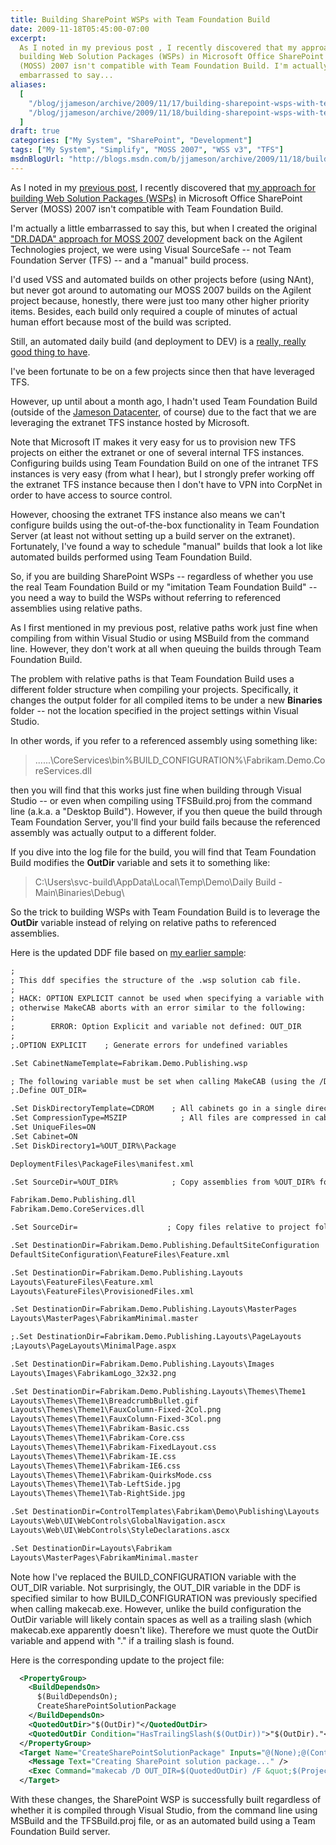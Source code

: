 ```yaml
---
title: Building SharePoint WSPs with Team Foundation Build
date: 2009-11-18T05:45:00-07:00
excerpt:
  As I noted in my previous post , I recently discovered that my approach for
  building Web Solution Packages (WSPs) in Microsoft Office SharePoint Server
  (MOSS) 2007 isn't compatible with Team Foundation Build. I'm actually a little
  embarrassed to say...
aliases:
  [
    "/blog/jjameson/archive/2009/11/17/building-sharepoint-wsps-with-team-foundation-build.aspx",
    "/blog/jjameson/archive/2009/11/18/building-sharepoint-wsps-with-team-foundation-build.aspx",
  ]
draft: true
categories: ["My System", "SharePoint", "Development"]
tags: ["My System", "Simplify", "MOSS 2007", "WSS v3", "TFS"]
msdnBlogUrl: "http://blogs.msdn.com/b/jjameson/archive/2009/11/18/building-sharepoint-wsps-with-team-foundation-build.aspx"
---
```


As I noted in my
[previous post](/blog/jjameson/2009/11/18/the-copy-local-bug-in-visual-studio),
I recently discovered that
[my approach for building Web Solution Packages (WSPs)](/blog/jjameson/2009/09/28/sample-walkthrough-of-the-dr-dada-approach-to-sharepoint)
in Microsoft Office SharePoint Server (MOSS) 2007 isn't compatible with Team
Foundation Build.

I'm actually a little embarrassed to say this, but when I created the original
["DR.DADA" approach for MOSS 2007](/blog/jjameson/2009/03/31/introducing-the-dr-dada-approach-to-sharepoint-development)
development back on the Agilent Technologies project, we were using Visual
SourceSafe -- not Team Foundation Server (TFS) -- and a "manual" build process.

I'd used VSS and automated builds on other projects before (using NAnt), but
never got around to automating our MOSS 2007 builds on the Agilent project
because, honestly, there were just too many other higher priority items.
Besides, each build only required a couple of minutes of actual human effort
because most of the build was scripted.

Still, an automated daily build (and deployment to DEV) is a
[really, really good thing to have](/blog/jjameson/2009/09/26/best-practices-for-scm-and-the-daily-build-process).

I've been fortunate to be on a few projects since then that have leveraged TFS.

However, up until about a month ago, I hadn't used Team Foundation Build
(outside of the
[Jameson Datacenter](/blog/jjameson/2009/09/14/the-jameson-datacenter), of
course) due to the fact that we are leveraging the extranet TFS instance hosted
by Microsoft.

Note that Microsoft IT makes it very easy for us to provision new TFS projects
on either the extranet or one of several internal TFS instances. Configuring
builds using Team Foundation Build on one of the intranet TFS instances is very
easy (from what I hear), but I strongly prefer working off the extranet TFS
instance because then I don't have to VPN into CorpNet in order to have access
to source control.

However, choosing the extranet TFS instance also means we can't configure builds
using the out-of-the-box functionality in Team Foundation Server (at least not
without setting up a build server on the extranet). Fortunately, I've found a
way to schedule "manual" builds that look a lot like automated builds performed
using Team Foundation Build.

So, if you are building SharePoint WSPs -- regardless of whether you use the
real Team Foundation Build or my "imitation Team Foundation Build" -- you need a
way to build the WSPs without referring to referenced assemblies using relative
paths.

As I first mentioned in my previous post, relative paths work just fine when
compiling from within Visual Studio or using MSBuild from the command line.
However, they don't work at all when queuing the builds through Team Foundation
Build.

The problem with relative paths is that Team Foundation Build uses a different
folder structure when compiling your projects. Specifically, it changes the
output folder for all compiled items to be under a new **Binaries** folder --
not the location specified in the project settings within Visual Studio.

In other words, if you refer to a referenced assembly using something like:

> ..\..\..\CoreServices\bin\%BUILD\_CONFIGURATION%\Fabrikam.Demo.CoreServices.dll

then you will find that this works just fine when building through Visual Studio
-- or even when compiling using TFSBuild.proj from the command line (a.k.a. a
"Desktop Build"). However, if you then queue the build through Team Foundation
Server, you'll find your build fails because the referenced assembly was
actually output to a different folder.

If you dive into the log file for the build, you will find that Team Foundation
Build modifies the **OutDir** variable and sets it to something like:

> C:\Users\svc-build\AppData\Local\Temp\Demo\Daily Build - Main\Binaries\Debug\

So the trick to building WSPs with Team Foundation Build is to leverage the
**OutDir** variable instead of relying on relative paths to referenced
assemblies.

Here is the updated DDF file based on
[my earlier sample](/blog/jjameson/2009/09/28/sample-walkthrough-of-the-dr-dada-approach-to-sharepoint):

```XML
;
; This ddf specifies the structure of the .wsp solution cab file.
;
; HACK: OPTION EXPLICIT cannot be used when specifying a variable with the /D option,
; otherwise MakeCAB aborts with an error similar to the following:
;
;        ERROR: Option Explicit and variable not defined: OUT_DIR
;
;.OPTION EXPLICIT    ; Generate errors for undefined variables

.Set CabinetNameTemplate=Fabrikam.Demo.Publishing.wsp

; The following variable must be set when calling MakeCAB (using the /D option)
;.Define OUT_DIR=

.Set DiskDirectoryTemplate=CDROM    ; All cabinets go in a single directory
.Set CompressionType=MSZIP            ; All files are compressed in cabinet files
.Set UniqueFiles=ON
.Set Cabinet=ON
.Set DiskDirectory1=%OUT_DIR%\Package

DeploymentFiles\PackageFiles\manifest.xml

.Set SourceDir=%OUT_DIR%            ; Copy assemblies from %OUT_DIR% folder

Fabrikam.Demo.Publishing.dll
Fabrikam.Demo.CoreServices.dll

.Set SourceDir=                    ; Copy files relative to project folder

.Set DestinationDir=Fabrikam.Demo.Publishing.DefaultSiteConfiguration
DefaultSiteConfiguration\FeatureFiles\Feature.xml

.Set DestinationDir=Fabrikam.Demo.Publishing.Layouts
Layouts\FeatureFiles\Feature.xml
Layouts\FeatureFiles\ProvisionedFiles.xml

.Set DestinationDir=Fabrikam.Demo.Publishing.Layouts\MasterPages
Layouts\MasterPages\FabrikamMinimal.master

;.Set DestinationDir=Fabrikam.Demo.Publishing.Layouts\PageLayouts
;Layouts\PageLayouts\MinimalPage.aspx

.Set DestinationDir=Fabrikam.Demo.Publishing.Layouts\Images
Layouts\Images\FabrikamLogo_32x32.png

.Set DestinationDir=Fabrikam.Demo.Publishing.Layouts\Themes\Theme1
Layouts\Themes\Theme1\BreadcrumbBullet.gif
Layouts\Themes\Theme1\FauxColumn-Fixed-2Col.png
Layouts\Themes\Theme1\FauxColumn-Fixed-3Col.png
Layouts\Themes\Theme1\Fabrikam-Basic.css
Layouts\Themes\Theme1\Fabrikam-Core.css
Layouts\Themes\Theme1\Fabrikam-FixedLayout.css
Layouts\Themes\Theme1\Fabrikam-IE.css
Layouts\Themes\Theme1\Fabrikam-IE6.css
Layouts\Themes\Theme1\Fabrikam-QuirksMode.css
Layouts\Themes\Theme1\Tab-LeftSide.jpg
Layouts\Themes\Theme1\Tab-RightSide.jpg

.Set DestinationDir=ControlTemplates\Fabrikam\Demo\Publishing\Layouts
Layouts\Web\UI\WebControls\GlobalNavigation.ascx
Layouts\Web\UI\WebControls\StyleDeclarations.ascx

.Set DestinationDir=Layouts\Fabrikam
Layouts\MasterPages\FabrikamMinimal.master
```

Note how I've replaced the BUILD\_CONFIGURATION variable with the OUT\_DIR
variable. Not surprisingly, the OUT\_DIR variable in the DDF is specified
similar to how BUILD\_CONFIGURATION was previously specified when calling
makecab.exe. However, unlike the build configuration the OutDir variable will
likely contain spaces as well as a trailing slash (which makecab.exe apparently
doesn't like). Therefore we must quote the OutDir variable and append with "."
if a trailing slash is found.

Here is the corresponding update to the project file:

```XML
  <PropertyGroup>
    <BuildDependsOn>
      $(BuildDependsOn);
      CreateSharePointSolutionPackage
    </BuildDependsOn>
    <QuotedOutDir>"$(OutDir)"</QuotedOutDir>
    <QuotedOutDir Condition="HasTrailingSlash($(OutDir))">"$(OutDir)."</QuotedOutDir>
  </PropertyGroup>
  <Target Name="CreateSharePointSolutionPackage" Inputs="@(None);@(Content);$(OutDir)$(TargetFileName);" Outputs="$(ProjectDir)$(OutDir)Package\Fabrikam.Demo.Publishing.wsp">
    <Message Text="Creating SharePoint solution package..." />
    <Exec Command="makecab /D OUT_DIR=$(QuotedOutDir) /F &quot;$(ProjectDir)DeploymentFiles\PackageFiles\wsp_structure.ddf&quot;" />
  </Target>
```

With these changes, the SharePoint WSP is successfully built regardless of
whether it is compiled through Visual Studio, from the command line using
MSBuild and the TFSBuild.proj file, or as an automated build using a Team
Foundation Build server.
